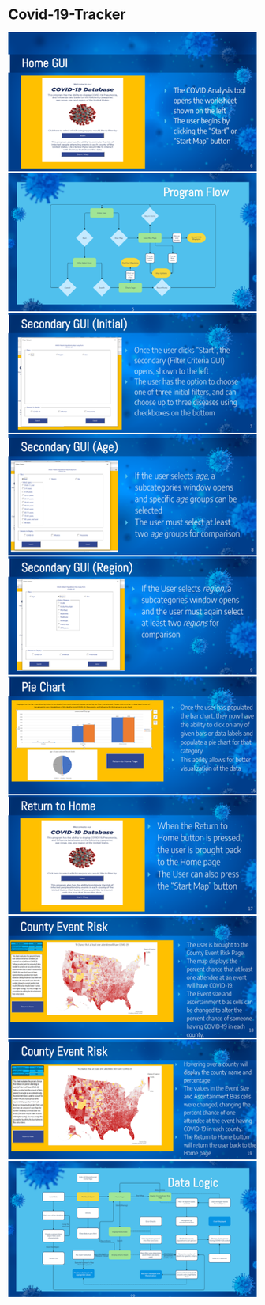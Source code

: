 # Covid-19-Tracker


<img src="Images/home.png">


<img src="Images/Flow.png">


<img src="Images/GUI1.png">


<img src="Images/GUI2.png">


<img src="Images/GUI3.png">


<img src="Images/piechart.png">


<img src="Images/Returnhome.png">


<img src="Images/CR1.png">


<img src="Images/CR2.png">


<img src="Images/datalogic.png">
